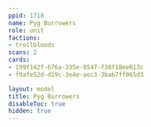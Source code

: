 ```yaml
---
ppid: 1718
name: Pyg Burrowers
role: unit
factions:
- trollbloods
scans: 2
cards:
- 199f142f-676a-335e-9547-f38f18ee013c
- f9afe52d-d19c-3e4e-aec3-3bab7ff065d3

layout: model
title: Pyg Burrowers
disableToc: true
hidden: true
---
```

